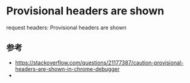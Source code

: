 #  Provisional headers are shown

request headers:
 Provisional headers are shown



## 参考
- https://stackoverflow.com/questions/21177387/caution-provisional-headers-are-shown-in-chrome-debugger
- 
